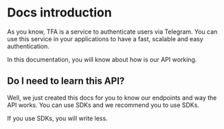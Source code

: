 # Docs introduction

As you know, TFA is a service to authenticate users via Telegram. You can use this service in your applications to have a fast, scalable and easy authentication.

In this documentation, you will know about how is our API working.

## Do I need to learn this API?

Well, we just created this docs for you to know our endpoints and way the API works. You can use SDKs and we recommend you to use SDKs.

If you use SDKs, you will write less.
